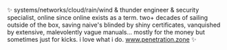 ✨ systems/networks/cloud/rain/wind & thunder engineer & security specialist, online since online exists as a term. two+ decades of sailing outside of the box, saving naive's blinded by shiny certificates, vanquished by extensive, malevolently vague manuals... mostly for the money but sometimes just for kicks. i love what i do. www.penetration.zone ✨
